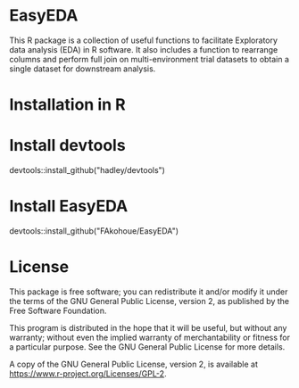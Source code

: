 # EasyEDA
This R package is a collection of useful functions to facilitate Exploratory data analysis (EDA) in R software. It also includes a function to rearrange columns and perform full join on multi-environment trial datasets to obtain a single dataset for downstream analysis.

# Installation in R
# Install devtools
devtools::install_github("hadley/devtools")
# Install EasyEDA
devtools::install_github("FAkohoue/EasyEDA")

# License
This package is free software; you can redistribute it and/or modify it under the terms of the GNU General Public License, version 2, as published by the Free Software Foundation.

This program is distributed in the hope that it will be useful, but without any warranty; without even the implied warranty of merchantability or fitness for a particular purpose. See the GNU General Public License for more details.

A copy of the GNU General Public License, version 2, is available at https://www.r-project.org/Licenses/GPL-2.
